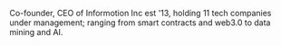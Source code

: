 Co-founder, CEO of Informotion Inc est '13, holding 11 tech companies under management; ranging from smart contracts and web3.0 to data mining and AI.
